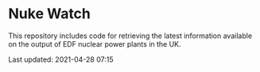 # Nuke Watch

This repository includes code for retrieving the latest information available on the output of EDF nuclear power plants in the UK.

Last updated: 2021-04-28 07:15